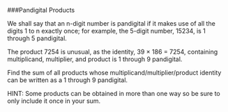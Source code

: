 ###Pandigital Products

We shall say that an n-digit number is pandigital if it makes use of all the
digits 1 to n exactly once; for example, the 5-digit number, 15234, is
1 through 5 pandigital.

The product 7254 is unusual, as the identity, 39 × 186 = 7254, containing
multiplicand, multiplier, and product is 1 through 9 pandigital.

Find the sum of all products whose multiplicand/multiplier/product identity can
be written as a 1 through 9 pandigital.

HINT: Some products can be obtained in more than one way so be sure to only
include it once in your sum.
